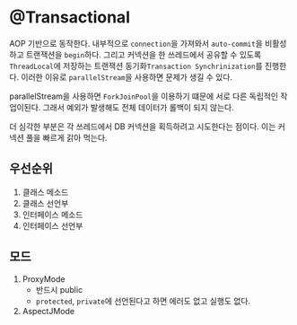 # @Transactional
 
AOP 기반으로 동작한다. 내부적으로 `connection`을 가져와서 `auto-commit`을 비활성하고 트랜잭션을 `begin`하다.
그리고 커넥션을 한 쓰레드에서 공유할 수 있도록 `ThreadLocal`에 저장하는 트랜잭션 동기화`Transaction Synchrinization`를 진행한다. 
이러한 이유로 `parallelStream`을 사용하면 문제가 생길 수 있다.

parallelStream을 사용하면 `ForkJoinPool`을 이용하기 떄문에 서로 다른 독립적인 작업이된다. 
그래서 예외가 발생해도 전체 데이터가 롤백이 되지 않는다. 

더 심각한 부분은 각 쓰레드에서 DB 커넥션을 획득하려고 시도한다는 점이다. 이는 커넥션 풀을 빠르게 갉아 먹는다.


## 우선순위
1. 클래스 메소드
2. 클래스 선언부
3. 인터페이스 메소드 
4. 인터페이스 선언부 

## 모드
1. ProxyMode
    - 반드시 public
    - `protected`, `private`에 선언된다고 하면 에러도 없고 실행도 없다.
2. AspectJMode